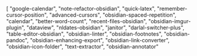 [
  "google-calendar",
  "note-refactor-obsidian",
  "quick-latex",
  "remember-cursor-position",
  "advanced-cursors",
  "obsidian-spaced-repetition",
  "calendar",
  "better-word-count",
  "recent-files-obsidian",
  "obsidian-imgur-plugin",
  "dataview",
  "nldates-obsidian",
  "janitor",
  "darlal-switcher-plus",
  "table-editor-obsidian",
  "obsidian-linter",
  "obsidian-footnotes",
  "obsidian-pandoc",
  "obsidian-enhancing-export",
  "obsidian-link-converter",
  "obsidian-icon-folder",
  "text-extractor",
  "obsidian-annotator"